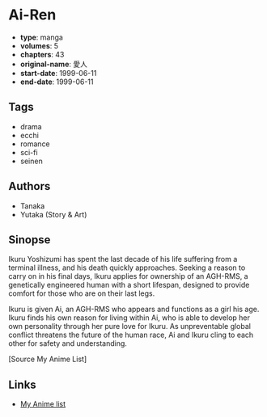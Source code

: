 # Ai-Ren

-   **type**: manga
-   **volumes**: 5
-   **chapters**: 43
-   **original-name**: 愛人
-   **start-date**: 1999-06-11
-   **end-date**: 1999-06-11

## Tags

-   drama
-   ecchi
-   romance
-   sci-fi
-   seinen

## Authors

-   Tanaka
-   Yutaka (Story & Art)

## Sinopse

Ikuru Yoshizumi has spent the last decade of his life suffering from a terminal illness, and his death quickly approaches. Seeking a reason to carry on in his final days, Ikuru applies for ownership of an AGH-RMS, a genetically engineered human with a short lifespan, designed to provide comfort for those who are on their last legs.

Ikuru is given Ai, an AGH-RMS who appears and functions as a girl his age. Ikuru finds his own reason for living within Ai, who is able to develop her own personality through her pure love for Ikuru. As unpreventable global conflict threatens the future of the human race, Ai and Ikuru cling to each other for safety and understanding.

[Source My Anime List]

## Links

-   [My Anime list](https://myanimelist.net/manga/1194/Ai-Ren)
